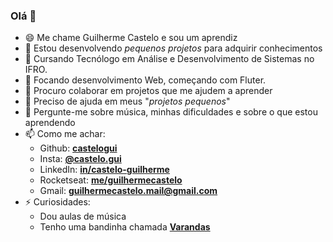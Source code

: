 ### Olá 👋

- 😄 Me chame Guilherme Castelo e sou um aprendiz
- 🔭 Estou desenvolvendo *pequenos projetos* para adquirir conhecimentos
- :book: Cursando Tecnólogo em Análise e Desenvolvimento de Sistemas no IFRO.
- 🌱 Focando desenvolvimento Web, começando com Fluter. 
- 👯 Procuro colaborar em projetos que me ajudem a aprender
- 🤔 Preciso de ajuda em meus "_projetos pequenos_" 
- 💬 Pergunte-me sobre música, minhas dificuldades e sobre o que estou aprendendo
- 📫 Como me achar:
  - Github: [**castelogui**][github]
  - Insta: [**@castelo.gui**][insta]
  - LinkedIn: [**in/castelo-guilherme**][linkedin]
  - Rocketseat: [**me/guilhermecastelo**][rocketseat]
  - Gmail: **guilhermecastelo.mail@gmail.com**
- ⚡ Curiosidades:
  - Dou aulas de música
  - Tenho uma bandinha chamada [**Varandas**][codinome]

[omnistack10]: https://github.com/castelogui/Semana-OmniStack-10.0
[omnistack11]: https://github.com/castelogui/Semana-OmniStack-11.0
[nextlevelweek1]: https://github.com/castelogui/next-level-week
[github]: https://github.com/castelogui
[insta]: https://www.instagram.com/castelo.gui
[linkedin]: https://www.linkedin.com/in/castelo-guilherme
[codinome]: https://www.instagram.com/bandavarandas/
[rocketseat]: https://app.rocketseat.com.br/me/guilhermecastelo
